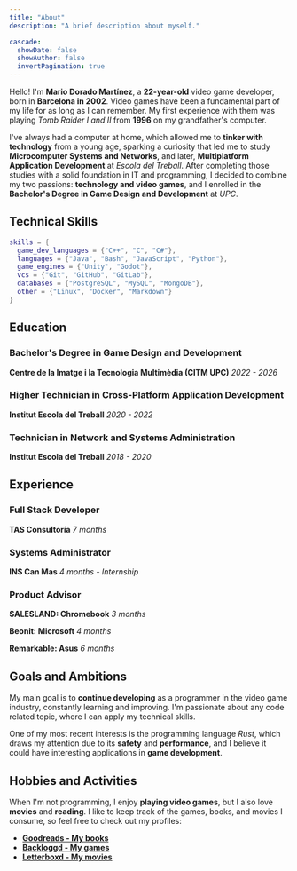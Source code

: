 ```yaml
---
title: "About"
description: "A brief description about myself."

cascade:
  showDate: false
  showAuthor: false
  invertPagination: true
---
```


Hello! I'm **Mario Dorado Martínez**, a **22-year-old** video game developer, born in **Barcelona in 2002**. Video games have been a fundamental part of my life for as long as I can remember. My first experience with them was playing *Tomb Raider I and II* from **1996** on my grandfather's computer.

I've always had a computer at home, which allowed me to **tinker with technology** from a young age, sparking a curiosity that led me to study **Microcomputer Systems and Networks**, and later, **Multiplatform Application Development** at *Escola del Treball*. After completing those studies with a solid foundation in IT and programming, I decided to combine my two passions: **technology and video games**, and I enrolled in the **Bachelor's Degree in Game Design and Development** at *UPC*.

## Technical Skills

```lua
skills = {
  game_dev_languages = {"C++", "C", "C#"},
  languages = {"Java", "Bash", "JavaScript", "Python"},
  game_engines = {"Unity", "Godot"},
  vcs = {"Git", "GitHub", "GitLab"},
  databases = {"PostgreSQL", "MySQL", "MongoDB"},
  other = {"Linux", "Docker", "Markdown"}
}
```

## Education

### Bachelor's Degree in Game Design and Development
**Centre de la Imatge i la Tecnologia Multimèdia (CITM UPC)** *2022 - 2026*

### Higher Technician in Cross-Platform Application Development
**Institut Escola del Treball** *2020 - 2022*

### Technician in Network and Systems Administration
**Institut Escola del Treball** *2018 - 2020*

## Experience

### Full Stack Developer
**TAS Consultoría** *7 months*
  
### Systems Administrator
**INS Can Mas** *4 months - Internship*

### Product Advisor
**SALESLAND: Chromebook** *3 months*
  
**Beonit: Microsoft** *4 months*

**Remarkable: Asus** *6 months*

## Goals and Ambitions

My main goal is to **continue developing** as a programmer in the video game industry, constantly learning and improving. I'm passionate about any code related topic, where I can apply my technical skills.

One of my most recent interests is the programming language *Rust*, which draws my attention due to its **safety** and **performance**, and I believe it could have interesting applications in **game development**.

## Hobbies and Activities

When I'm not programming, I enjoy **playing video games**, but I also love **movies** and **reading**. I like to keep track of the games, books, and movies I consume, so feel free to check out my profiles:

- [**Goodreads - My books**](https://www.goodreads.com/mdoradom/)
- [**Backloggd - My games**](https://www.backloggd.com/u/mdoradom/)
- [**Letterboxd - My movies**](https://letterboxd.com/mdoradom/)
